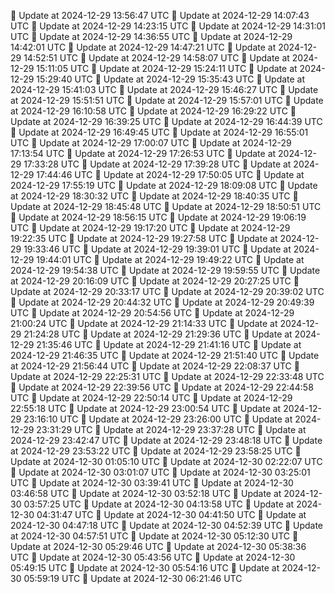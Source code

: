 🔄 Update at 2024-12-29 13:56:47 UTC
🔄 Update at 2024-12-29 14:07:43 UTC
🔄 Update at 2024-12-29 14:23:15 UTC
🔄 Update at 2024-12-29 14:31:01 UTC
🔄 Update at 2024-12-29 14:36:55 UTC
🔄 Update at 2024-12-29 14:42:01 UTC
🔄 Update at 2024-12-29 14:47:21 UTC
🔄 Update at 2024-12-29 14:52:51 UTC
🔄 Update at 2024-12-29 14:58:07 UTC
🔄 Update at 2024-12-29 15:11:05 UTC
🔄 Update at 2024-12-29 15:24:11 UTC
🔄 Update at 2024-12-29 15:29:40 UTC
🔄 Update at 2024-12-29 15:35:43 UTC
🔄 Update at 2024-12-29 15:41:03 UTC
🔄 Update at 2024-12-29 15:46:27 UTC
🔄 Update at 2024-12-29 15:51:51 UTC
🔄 Update at 2024-12-29 15:57:01 UTC
🔄 Update at 2024-12-29 16:10:58 UTC
🔄 Update at 2024-12-29 16:29:22 UTC
🔄 Update at 2024-12-29 16:39:25 UTC
🔄 Update at 2024-12-29 16:44:39 UTC
🔄 Update at 2024-12-29 16:49:45 UTC
🔄 Update at 2024-12-29 16:55:01 UTC
🔄 Update at 2024-12-29 17:00:07 UTC
🔄 Update at 2024-12-29 17:13:54 UTC
🔄 Update at 2024-12-29 17:26:53 UTC
🔄 Update at 2024-12-29 17:33:28 UTC
🔄 Update at 2024-12-29 17:39:28 UTC
🔄 Update at 2024-12-29 17:44:46 UTC
🔄 Update at 2024-12-29 17:50:05 UTC
🔄 Update at 2024-12-29 17:55:19 UTC
🔄 Update at 2024-12-29 18:09:08 UTC
🔄 Update at 2024-12-29 18:30:32 UTC
🔄 Update at 2024-12-29 18:40:35 UTC
🔄 Update at 2024-12-29 18:45:48 UTC
🔄 Update at 2024-12-29 18:50:51 UTC
🔄 Update at 2024-12-29 18:56:15 UTC
🔄 Update at 2024-12-29 19:06:19 UTC
🔄 Update at 2024-12-29 19:17:20 UTC
🔄 Update at 2024-12-29 19:22:35 UTC
🔄 Update at 2024-12-29 19:27:58 UTC
🔄 Update at 2024-12-29 19:33:46 UTC
🔄 Update at 2024-12-29 19:39:01 UTC
🔄 Update at 2024-12-29 19:44:01 UTC
🔄 Update at 2024-12-29 19:49:22 UTC
🔄 Update at 2024-12-29 19:54:38 UTC
🔄 Update at 2024-12-29 19:59:55 UTC
🔄 Update at 2024-12-29 20:16:09 UTC
🔄 Update at 2024-12-29 20:27:25 UTC
🔄 Update at 2024-12-29 20:33:17 UTC
🔄 Update at 2024-12-29 20:39:02 UTC
🔄 Update at 2024-12-29 20:44:32 UTC
🔄 Update at 2024-12-29 20:49:39 UTC
🔄 Update at 2024-12-29 20:54:56 UTC
🔄 Update at 2024-12-29 21:00:24 UTC
🔄 Update at 2024-12-29 21:14:33 UTC
🔄 Update at 2024-12-29 21:24:28 UTC
🔄 Update at 2024-12-29 21:29:36 UTC
🔄 Update at 2024-12-29 21:35:46 UTC
🔄 Update at 2024-12-29 21:41:16 UTC
🔄 Update at 2024-12-29 21:46:35 UTC
🔄 Update at 2024-12-29 21:51:40 UTC
🔄 Update at 2024-12-29 21:56:44 UTC
🔄 Update at 2024-12-29 22:08:37 UTC
🔄 Update at 2024-12-29 22:25:31 UTC
🔄 Update at 2024-12-29 22:33:48 UTC
🔄 Update at 2024-12-29 22:39:56 UTC
🔄 Update at 2024-12-29 22:44:58 UTC
🔄 Update at 2024-12-29 22:50:14 UTC
🔄 Update at 2024-12-29 22:55:18 UTC
🔄 Update at 2024-12-29 23:00:54 UTC
🔄 Update at 2024-12-29 23:16:10 UTC
🔄 Update at 2024-12-29 23:26:00 UTC
🔄 Update at 2024-12-29 23:31:29 UTC
🔄 Update at 2024-12-29 23:37:28 UTC
🔄 Update at 2024-12-29 23:42:47 UTC
🔄 Update at 2024-12-29 23:48:18 UTC
🔄 Update at 2024-12-29 23:53:22 UTC
🔄 Update at 2024-12-29 23:58:25 UTC
🔄 Update at 2024-12-30 01:05:10 UTC
🔄 Update at 2024-12-30 02:22:07 UTC
🔄 Update at 2024-12-30 03:01:07 UTC
🔄 Update at 2024-12-30 03:25:01 UTC
🔄 Update at 2024-12-30 03:39:41 UTC
🔄 Update at 2024-12-30 03:46:58 UTC
🔄 Update at 2024-12-30 03:52:18 UTC
🔄 Update at 2024-12-30 03:57:25 UTC
🔄 Update at 2024-12-30 04:13:58 UTC
🔄 Update at 2024-12-30 04:31:47 UTC
🔄 Update at 2024-12-30 04:41:50 UTC
🔄 Update at 2024-12-30 04:47:18 UTC
🔄 Update at 2024-12-30 04:52:39 UTC
🔄 Update at 2024-12-30 04:57:51 UTC
🔄 Update at 2024-12-30 05:12:30 UTC
🔄 Update at 2024-12-30 05:29:46 UTC
🔄 Update at 2024-12-30 05:38:36 UTC
🔄 Update at 2024-12-30 05:43:56 UTC
🔄 Update at 2024-12-30 05:49:15 UTC
🔄 Update at 2024-12-30 05:54:16 UTC
🔄 Update at 2024-12-30 05:59:19 UTC
🔄 Update at 2024-12-30 06:21:46 UTC
